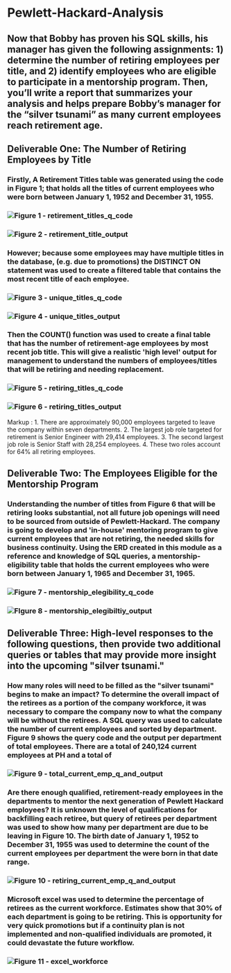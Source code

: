 # Pewlett-Hackard-Analysis

## Now that Bobby has proven his SQL skills, his manager has given the following assignments: 1) determine the number of retiring employees per title, and 2) identify employees who are eligible to participate in a mentorship program. Then, you’ll write a report that summarizes your analysis and helps prepare Bobby’s manager for the “silver tsunami” as many current employees reach retirement age.

## Deliverable One: The Number of Retiring Employees by Title
### Firstly, A Retirement Titles table was generated using the code in Figure 1; that holds all the titles of current employees who were born between January 1, 1952 and December 31, 1955. 
### ![Figure 1 - retirement_titles_q_code](https://github.com/ASCHEET/Pewlett-Hackard-Analysis/blob/main/Data/retirement_table.png?raw=true)
### ![Figure 2 - retirement_title_output](https://github.com/ASCHEET/Pewlett-Hackard-Analysis/blob/main/Data/retirement_table_output.png?raw=true)
### However; because some employees may have multiple titles in the database, (e.g. due to promotions) the DISTINCT ON statement was used to create a filtered table that contains the most recent title of each employee. 
### ![Figure 3 - unique_titles_q_code](https://github.com/ASCHEET/Pewlett-Hackard-Analysis/blob/main/Data/unique_title_q_code.png?raw=true)
### ![Figure 4 - unique_titles_output](https://github.com/ASCHEET/Pewlett-Hackard-Analysis/blob/main/Data/unique_title_output.png?raw=true)
### Then the COUNT() function was used to create a final table that has the number of retirement-age employees by most recent job title.  This will give a realistic 'high level' output for management to understand the numbers of employees/titles that will be retiring and needing replacement.
### ![Figure 5 - retiring_titles_q_code](https://github.com/ASCHEET/Pewlett-Hackard-Analysis/blob/main/Data/retireing_titles_q_code.png?raw=true)
### ![Figure 6 - retiring_titles_output](https://github.com/ASCHEET/Pewlett-Hackard-Analysis/blob/main/Data/retireing_titles_output.png?raw=true)
Markup :  1. There are approximately 90,000 employees targeted to leave the company within seven departments.
	  2. The largest job role targeted for retirement is Senior Engineer with 29,414 employees.
          3. The second largest job role is Senior Staff with 28,254 employees.
	  4. These two roles account for 64% all retiring employees.
## Deliverable Two: The Employees Eligible for the Mentorship Program
### Understanding the number of titles from Figure 6 that will be retiring looks substantial, not all future job openings will need to be sourced from outside of Pewlett-Hackard.  The company is going to develop and 'in-house' mentoring program to give current employees that are not retiring, the needed skills for business continuity. Using the ERD created in this module as a reference and knowledge of SQL queries, a mentorship-eligibility table that holds the current employees who were born between January 1, 1965 and December 31, 1965.
### ![Figure 7 - mentorship_elegibility_q_code](https://github.com/ASCHEET/Pewlett-Hackard-Analysis/blob/main/Data/mentorship_eleigibility_q_code.png?raw=true)
### ![FIgure 8 - mentorship_elegibiltiy_output](https://github.com/ASCHEET/Pewlett-Hackard-Analysis/blob/main/Data/mentorship_eleigibility_output.png?raw=true)

## Deliverable Three: High-level responses to the following questions, then provide two additional queries or tables that may provide more insight into the upcoming "silver tsunami." 
### How many roles will need to be filled as the "silver tsunami" begins to make an impact?  To determine the overall impact of the retirees as a portion of the company workforce, it was necessary to compare the company now to what the company will be without the retirees.  A SQL query was used to calculate the number of current employees and sorted by department.  Figure 9 shows the query code and the output per department of total employees.  There are a total of 240,124 current employees at PH and a total of 
### ![Figure 9 - total_current_emp_q_and_output](https://github.com/ASCHEET/Pewlett-Hackard-Analysis/blob/main/Data/total_current_emp_q_and_output.png?raw=true) 
### Are there enough qualified, retirement-ready employees in the departments to mentor the next generation of Pewlett Hackard employees?  It is unknown the level of qualifications for backfilling each retiree, but query of retirees per department was used to show how many per department are due to be leaving in Figure 10.  The birth date of January 1, 1952 to December 31, 1955 was used to determine the count of the current employees per department the were born in that date range.
### ![Figure 10 - retiring_current_emp_q_and_output](https://github.com/ASCHEET/Pewlett-Hackard-Analysis/blob/main/Data/retiring_current_emp_q_and_output.png?raw=true)
### Microsoft excel was used to determine the percentage of retirees as the current workforce.  Estimates show that 30% of each department is going to be retiring.  This is opportunity for very quick promotions but if a continuity plan is not implemented and non-qualified individuals are promoted, it could devastate the future workflow.
### ![Figure 11 - excel_workforce](https://github.com/ASCHEET/Pewlett-Hackard-Analysis/blob/main/Data/workforce.png?raw=true)




